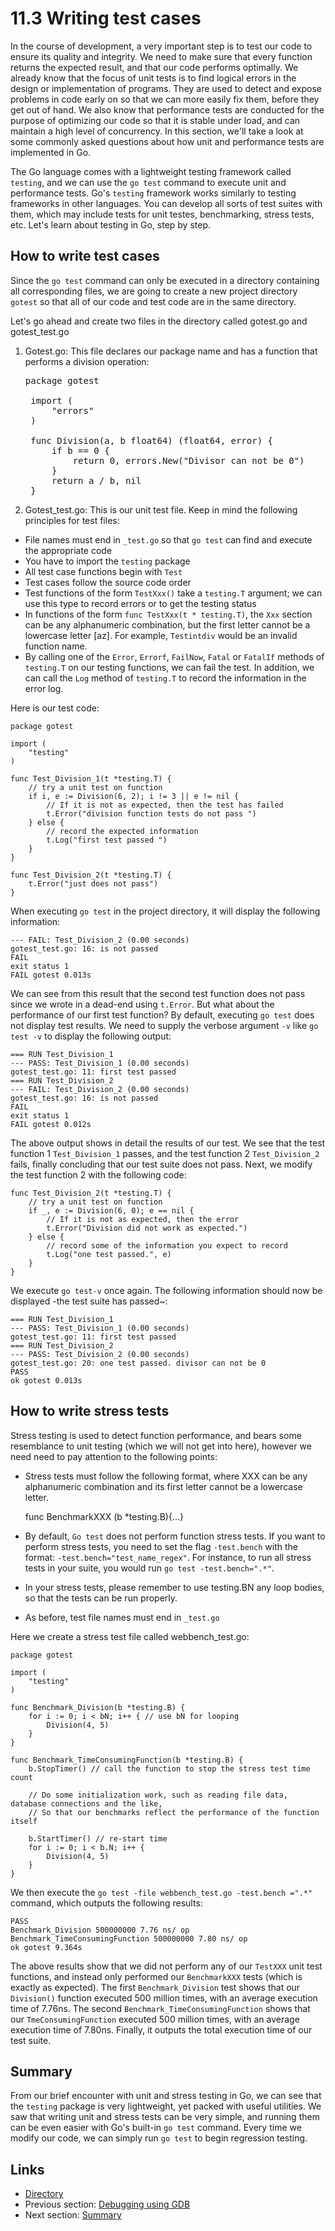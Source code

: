 # 11.3 Writing test cases

In the course of development, a very important step is to test our code to ensure its quality and integrity. We need to make sure that every function returns the expected result, and that our code performs optimally. We already know that the focus of unit tests is to find logical errors in the design or implementation of programs. They are used to detect and expose problems in code early on so that we can more easily fix them, before they get out of hand. We also know that performance tests are conducted for the purpose of optimizing our code so that it is stable under load, and can maintain a high level of concurrency. In this section, we'll take a look at some commonly asked questions about how unit and performance tests are implemented in Go.     

The Go language comes with a lightweight testing framework called `testing`, and we can use the `go test` command to execute unit and performance tests. Go's `testing` framework works similarly to testing frameworks in other languages. You can develop all sorts of test suites with them, which may include tests for unit testes, benchmarking, stress tests, etc. Let's learn about testing in Go, step by step.       

## How to write test cases

Since the `go test` command can only be executed in a directory containing all corresponding files, we are going to create a new project directory `gotest` so that all of our code and test code are in the same directory.

Let's go ahead and create two files in the directory called gotest.go and gotest_test.go

1. Gotest.go: This file declares our package name and has a function that performs a division operation:

	<pre>package gotest
	
	import (
		"errors"
	)
	
	func Division(a, b float64) (float64, error) {
		if b == 0 {
			return 0, errors.New("Divisor can not be 0")
		}
		return a / b, nil
	}</pre>

2. Gotest_test.go: This is our unit test file. Keep in mind the following principles for test files:

- File names must end in `_test.go` so that `go test` can find and execute the appropriate code
- You have to import the `testing` package
- All test case functions begin with `Test`
- Test cases follow the source code order 
- Test functions of the form `TestXxx()` take a `testing.T` argument; we can use this type to record errors or to get the testing status
- In functions of the form `func TestXxx(t * testing.T)`, the `Xxx` section can be any alphanumeric combination, but the first letter cannot be a lowercase letter [az]. For example, `Testintdiv` would be an invalid function name.
- By calling one of the `Error`, `Errorf`, `FailNow`, `Fatal` or `FatalIf` methods of `testing.T` on our testing functions, we can fail the test. In addition, we can call the `Log` method of `testing.T` to record the information in the error log. 

Here is our test code:

	package gotest

	import (
		"testing"
	)

	func Test_Division_1(t *testing.T) {
		// try a unit test on function
		if i, e := Division(6, 2); i != 3 || e != nil { 
			// If it is not as expected, then the test has failed 
			t.Error("division function tests do not pass ") 
		} else {
			// record the expected information
			t.Log("first test passed ") 
		}
	}

	func Test_Division_2(t *testing.T) {
		t.Error("just does not pass")
	}


When executing `go test` in the project directory, it will display the following information:

	--- FAIL: Test_Division_2 (0.00 seconds)
	gotest_test.go: 16: is not passed
	FAIL
	exit status 1
	FAIL gotest 0.013s
	
We can see from this result that the second test function does not pass since we wrote in a dead-end using `t.Error`. But what about the performance of our first test function?  By default, executing `go test` does not display test results. We need to supply the verbose argument `-v` like `go test -v` to display the following output:

	=== RUN Test_Division_1
	--- PASS: Test_Division_1 (0.00 seconds)
	gotest_test.go: 11: first test passed
	=== RUN Test_Division_2
	--- FAIL: Test_Division_2 (0.00 seconds)
	gotest_test.go: 16: is not passed
	FAIL
	exit status 1
	FAIL gotest 0.012s
	
The above output shows in detail the results of our test. We see that the test function 1 `Test_Division_1` passes, and the test function 2 `Test_Division_2` fails, finally concluding that our test suite does not pass. Next, we modify the test function 2 with the following code:

	func Test_Division_2(t *testing.T) {
		// try a unit test on function
		if _, e := Division(6, 0); e == nil { 
			// If it is not as expected, then the error
			t.Error("Division did not work as expected.") 
		} else {
			// record some of the information you expect to record
			t.Log("one test passed.", e) 
		}
	}

We execute `go test-v` once again. The following information should now be displayed -the test suite has passed~:

	=== RUN Test_Division_1
	--- PASS: Test_Division_1 (0.00 seconds)
	gotest_test.go: 11: first test passed
	=== RUN Test_Division_2
	--- PASS: Test_Division_2 (0.00 seconds)
	gotest_test.go: 20: one test passed. divisor can not be 0
	PASS
	ok gotest 0.013s

## How to write stress tests

Stress testing is used to detect function performance, and bears some resemblance to unit testing (which we will not get into here), however we need need to pay attention to the following points:

- Stress tests must follow the following format, where XXX can be any alphanumeric combination and its first letter cannot be a lowercase letter. 

	func BenchmarkXXX (b *testing.B){...}

- By default, `Go test` does not perform function stress tests. If you want to perform stress tests, you need to set the flag `-test.bench` with the format: `-test.bench="test_name_regex"`. For instance, to run all stress tests in your suite, you would run `go test -test.bench=".*"`. 
- In your stress tests, please remember to use testing.BN any loop bodies, so that the tests can be run properly.
- As before, test file names must end in `_test.go`

Here we create a stress test file called webbench_test.go:

	package gotest

	import (
		"testing"
	)

	func Benchmark_Division(b *testing.B) {
		for i := 0; i < bN; i++ { // use bN for looping
			Division(4, 5)
		}
	}

	func Benchmark_TimeConsumingFunction(b *testing.B) {
		b.StopTimer() // call the function to stop the stress test time count

		// Do some initialization work, such as reading file data, database connections and the like,
		// So that our benchmarks reflect the performance of the function itself

		b.StartTimer() // re-start time
		for i := 0; i < b.N; i++ {
			Division(4, 5)
		}
	}



We then execute the `go test -file webbench_test.go -test.bench =".*"` command, which outputs the following results:

	PASS
	Benchmark_Division 500000000 7.76 ns/ op
	Benchmark_TimeConsumingFunction 500000000 7.80 ns/ op
	ok gotest 9.364s

The above results show that we did not perform any of our `TestXXX` unit test functions, and instead only performed our `BenchmarkXXX` tests (which is exactly as expected). The first `Benchmark_Division` test shows that our `Division()` function executed 500 million times, with an average execution time of 7.76ns. The second `Benchmark_TimeConsumingFunction` shows that our `TmeConsumingFunction` executed 500 million times, with an average execution time of 7.80ns. Finally, it outputs the total execution time of our test suite.

## Summary

From our brief encounter with unit and stress testing in Go, we can see that the `testing` package is very lightweight, yet packed with useful utilities. We saw that writing unit and stress tests can be very simple, and running them can be even easier with Go's built-in `go test` command. Every time we modify our code, we can simply run `go test` to begin regression testing.

## Links

- [Directory](preface.md)
- Previous section: [Debugging using GDB](11.2.md)
- Next section: [Summary](11.4.md)
